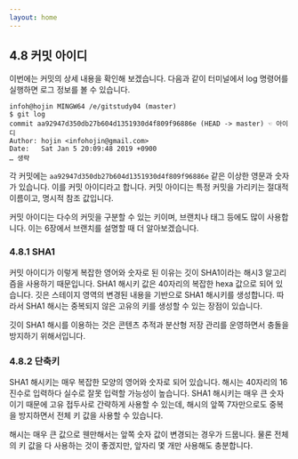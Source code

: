 ```yaml
---
layout: home
---
```

## 4.8 커밋 아이디
이번에는 커밋의 상세 내용을 확인해 보겠습니다. 다음과 같이 터미널에서 log 명령어를 실행하면 로그 정보를 볼 수 있습니다.  

```
infoh@hojin MINGW64 /e/gitstudy04 (master)
$ git log
commit aa92947d350db27b604d1351930d4f809f96886e (HEAD -> master) ☜ 아이디
Author: hojin <infohojin@gmail.com>
Date:   Sat Jan 5 20:09:48 2019 +0900
… 생략

```

각 커밋에는 `aa92947d350db27b604d1351930d4f809f96886e` 같은 이상한 영문과 숫자가 있습니다. 이를 커밋 아이디라고 합니다. 커밋 아이디는 특정 커밋을 가리키는 절대적 이름이고, 명시적 참조 값입니다.  

커밋 아이디는 다수의 커밋을 구분할 수 있는 키이며, 브랜치나 태그 등에도 많이 사용합니다. 이는 6장에서 브랜치를 설명할 때 더 알아보겠습니다.  

### 4.8.1 SHA1
커밋 아이디가 이렇게 복잡한 영어와 숫자로 된 이유는 깃이 SHA1이라는 해시3 알고리즘을 사용하기 때문입니다. SHA1 해시키 값은 40자리의 복잡한 hexa 값으로 되어 있습니다. 깃은 스테이지 영역의 변경된 내용을 기반으로 SHA1 해시키를 생성합니다. 따라서 SHA1 해시는 중복되지 않은 고유의 키를 생성할 수 있는 장점이 있습니다.  

깃이 SHA1 해시를 이용하는 것은 콘텐츠 추적과 분산형 저장 관리를 운영하면서 충돌을 방지하기 위해서입니다.  

### 4.8.2 단축키
SHA1 해시키는 매우 복잡한 모양의 영어와 숫자로 되어 있습니다. 해시는 40자리의 16진수로 입력하다 실수로 잘못 입력할 가능성이 높습니다. SHA1 해시키는 매우 큰 숫자이기 때문에 고유 접두사로 간략하게 사용할 수 있는데, 해시의 앞쪽 7자만으로도 중복을 방지하면서 전체 키 값을 사용할 수 있습니다.  

해시는 매우 큰 값으로 웬만해서는 앞쪽 숫자 값이 변경되는 경우가 드뭅니다. 물론 전체의 키 값을 다 사용하는 것이 좋겠지만, 앞자리 몇 개만 사용해도 충분합니다.  

<br><br>